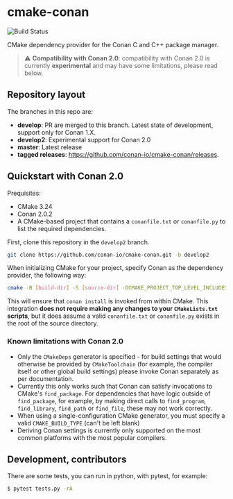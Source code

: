 # cmake-conan

![Build Status](https://github.com/conan-io/cmake-conan/actions/workflows/cmake_conan.yml/badge.svg)

CMake dependency provider for the Conan C and C++ package manager.

> :warning: **Compatibility with Conan 2.0**: compatibility with Conan 2.0 is currently **experimental** and may have some limitations, please read below.

## Repository layout

The branches in this repo are:
- **develop**: PR are merged to this branch. Latest state of development, support only for Conan 1.X.
- **develop2**: Experimental support for Conan 2.0
- **master**: Latest release
- **tagged releases**: https://github.com/conan-io/cmake-conan/releases.

## Quickstart with Conan 2.0

Prequisites:
* CMake 3.24
* Conan 2.0.2
* A CMake-based project that contains a `conanfile.txt` or `conanfile.py` to list the required dependencies.

First, clone this repository in the `develop2` branch.

```bash
git clone https://github.com/conan-io/cmake-conan.git -b develop2
```

When initializing CMake for your project, specify Conan as the dependency provider, the following way:

``` bash
cmake -B [build-dir] -S [source-dir] -DCMAKE_PROJECT_TOP_LEVEL_INCLUDES=[path-to-cmake-conan]/conan_provider.cmake
```

This will ensure that `conan install` is invoked from within CMake. This integration **does not require making any changes to your `CMakeLists.txt` scripts**, but it does assume a valid `conanfile.txt` or `conanfile.py` exists in the root of the source directory.

### Known limitations with Conan 2.0

* Only the `CMakeDeps` generator is specified - for build settings that would otherwise be provided by `CMakeToolchain` (for example, the compiler itself or other global build settings) please invoke Conan separately as per documentation.
* Currently this only works such that Conan can satisfy invocations to CMake's `find_package`. For dependencies that have logic outside of `find_package`, for example, by making direct calls to `find_program`, `find_library`, `find_path` or `find_file`, these may not work correctly.
* When using a single-configuration CMake generator, you must specify a valid `CMAKE_BUILD_TYPE` (can't be left blank)
* Deriving Conan settings is currently only supported on the most common platforms with the most popular compilers.

## Development, contributors

There are some tests, you can run in python, with pytest, for example:

```bash
$ pytest tests.py -rA
```
